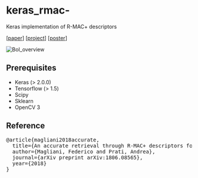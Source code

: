 # keras_rmac-
Keras implementation of R-MAC+ descriptors

[[paper](https://arxiv.org/abs/1806.05946)] [[project](http://implab.ce.unipr.it/?page_id=787)] [[poster](http://implab.ce.unipr.it/wp-content/uploads/2018/07/conference_poster_6.pdf)]


![BoI_overview](https://drive.google.com/open?id=1mQ5lddOQgDvkY20pOL490qdf_mcu6qfI)

## Prerequisites
* Keras (> 2.0.0)
* Tensorflow (> 1.5)
* Scipy
* Sklearn
* OpenCV 3


## Reference

<pre>@article{magliani2018accurate,
  title={An accurate retrieval through R-MAC+ descriptors for landmark recognition},
  author={Magliani, Federico and Prati, Andrea},
  journal={arXiv preprint arXiv:1806.08565},
  year={2018}
}</pre>
